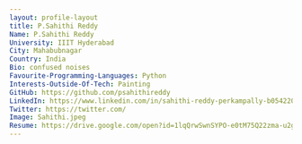 ```yaml
---
layout: profile-layout
title: P.Sahithi Reddy
Name: P.Sahithi Reddy
University: IIIT Hyderabad
City: Mahabubnagar
Country: India
Bio: confused noises
Favourite-Programming-Languages: Python
Interests-Outside-Of-Tech: Painting
GitHub: https://github.com/psahithireddy
LinkedIn: https://www.linkedin.com/in/sahithi-reddy-perkampally-b054220/
Twitter: https://twitter.com/
Image: Sahithi.jpeg
Resume: https://drive.google.com/open?id=1lqQrwSwnSYPO-e0tM75Q22zma-u2gmvx
---
```

